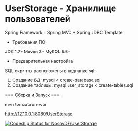 UserStorage - Хранилище пользователей
===========

Spring Framework + Spring MVC + Spring JDBC Template

* Требования ПО

JDK 1.7+
Maven 3+
MySQL 5.5+

* Предварительная настройка

SQL скрипты расположены в подпапке sql:

1) Создание  БД: mysql < create-database.sql
2) Создание таблицы: mysql user_storage < create-tables.sql


=== Сборка и Запуск ===

 mvn tomcat:run-war

 http://127.0.0.1:8080/UserStorage



[ ![Codeship Status for NosovDE/UserStorage](https://www.codeship.io/projects/dea70e30-2094-0132-2300-5a4be02c6d84/status)](https://www.codeship.io/projects/35995)

